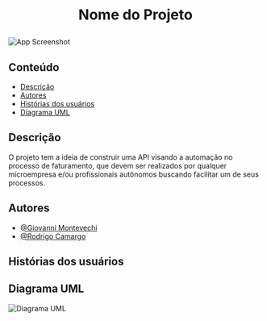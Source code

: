 # <p align="center"><b>Nome do Projeto</b></p>
  ![App Screenshot](https://www.techsmith.com/blog/wp-content/uploads/2016/12/screenshot-example-show-data.png)
  
  
## Conteúdo
- [ Descrição ](#desc)
- [ Autores ](#autores)
- [ Histórias dos usuários ](#hist)
- [ Diagrama UML ](#uml)


<a name="desc"></a>
## Descrição

O projeto tem a ideia de construir uma API visando a automação no processo de faturamento, que devem ser realizados por qualquer microempresa e/ou profissionais autônomos buscando facilitar um de seus processos.


<a name="autores"></a>
## Autores

- [@Giovanni Montevechi](https://www.github.com/GiovanniMP)
- [@Rodrigo Camargo](https://github.com/RSiCamargo)


<a name="hist"></a>
## Histórias dos usuários


<a name="uml"></a>
## Diagrama UML

![Diagrama UML](link)

